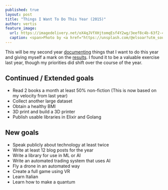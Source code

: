 ```yaml
---
published: true
layout: post
title: "Things I Want To Do This Year (2015)"
author: vertis
feature_image:
  url: https://imagedelivery.net/oX4qJVfXHjtomqEsf4Y2wg/3eef8c4b-63f2-405c-0376-364826346000/w=800
  caption: <span>Photo by <a href="https://unsplash.com/@elsoar?utm_source=unsplash&amp;utm_medium=referral&amp;utm_content=creditCopyText">Mohammed Fkriy</a> on <a href="https://unsplash.com/s/photos/year?utm_source=unsplash&amp;utm_medium=referral&amp;utm_content=creditCopyText">Unsplash</a></span>
---
```


This will be my second year [documenting](/2014/01/01/things-i-want-to-do-this-year.html) things that I want to do this year and giving myself a mark on the [results](/2015/01/01/scorecard-for-2014.html). I found it to be a valuable exercise last year, though my priorities did shift over the course of the year.

<!--more-->

Continued / Extended goals
---
- Read 2 books a month at least 50% non-fiction (This is now based on my velocity from last year)
- Collect another large dataset
- Obtain a healthy BMI
- 3D print and build a 3D printer
- Publish usable libraries in Elixir and Golang

New goals
---
- Speak publicly about technology at least twice
- Write at least 12 blog posts for the year
- Write a library for use in ML or AI
- Write an automated trading system that uses AI
- Fly a drone in an automated way
- Create a full game using VR
- Learn Italian
- Learn how to make a quantum
